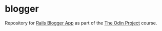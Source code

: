 blogger
=======

Repository for [Rails Blogger App](http://tutorials.jumpstartlab.com/projects/blogger.html) as part of the [The Odin Project](http://www.theodinproject.com/web-development-101/ruby-on-rails?ref=lnav) course.